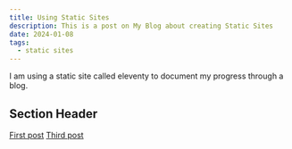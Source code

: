 ```yaml
---
title: Using Static Sites
description: This is a post on My Blog about creating Static Sites
date: 2024-01-08
tags:
  - static sites
---
```

I am using a static site called eleventy to document my progress through a blog.

## Section Header

<a href="/blog/firstpost/">First post</a>
<a href="/blog/thirdpost/">Third post</a>


